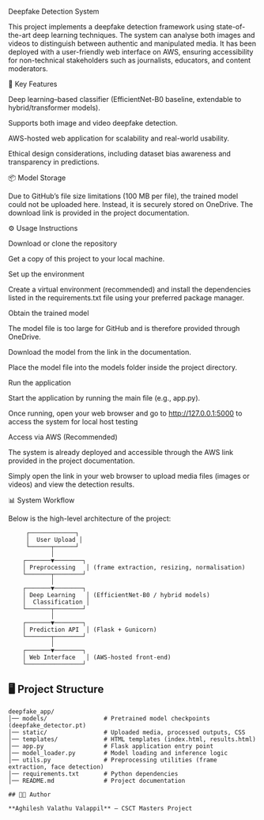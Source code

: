 Deepfake Detection System

This project implements a deepfake detection framework using state-of-the-art deep learning techniques. The system can analyse both images and videos to distinguish between authentic and manipulated media. It has been deployed with a user-friendly web interface on AWS, ensuring accessibility for non-technical stakeholders such as journalists, educators, and content moderators.

🔑 Key Features

Deep learning–based classifier (EfficientNet-B0 baseline, extendable to hybrid/transformer models).

Supports both image and video deepfake detection.

AWS-hosted web application for scalability and real-world usability.

Ethical design considerations, including dataset bias awareness and transparency in predictions.

📦 Model Storage

Due to GitHub’s file size limitations (100 MB per file), the trained model could not be uploaded here.
Instead, it is securely stored on OneDrive. The download link is provided in the project documentation.

⚙️ Usage Instructions

Download or clone the repository

Get a copy of this project to your local machine.

Set up the environment

Create a virtual environment (recommended) and install the dependencies listed in the requirements.txt file using your preferred package manager.

Obtain the trained model

The model file is too large for GitHub and is therefore provided through OneDrive.

Download the model from the link in the documentation.

Place the model file into the models folder inside the project directory.

Run the application

Start the application by running the main file (e.g., app.py).

Once running, open your web browser and go to http://127.0.0.1:5000 to access the system for local host testing 

Access via AWS (Recommended)

The system is already deployed and accessible through the AWS link provided in the project documentation.

Simply open the link in your web browser to upload media files (images or videos) and view the detection results.

📊 System Workflow

Below is the high-level architecture of the project:

         ┌─────────────┐
         │  User Upload │
         └──────┬──────┘
                │
        ┌───────▼────────┐
        │ Preprocessing   │ (frame extraction, resizing, normalisation)
        └───────┬────────┘
                │
        ┌───────▼────────┐
        │ Deep Learning   │ (EfficientNet-B0 / hybrid models)
        │  Classification │
        └───────┬────────┘
                │
        ┌───────▼────────┐
        │ Prediction API  │ (Flask + Gunicorn)
        └───────┬────────┘
                │
        ┌───────▼────────┐
        │ Web Interface   │ (AWS-hosted front-end)
        └────────────────┘


## 🖥️ Project Structure

```plaintext
deepfake_app/
│── models/                # Pretrained model checkpoints (deepfake_detector.pt)
│── static/                # Uploaded media, processed outputs, CSS
│── templates/             # HTML templates (index.html, results.html)
│── app.py                 # Flask application entry point
│── model_loader.py        # Model loading and inference logic
│── utils.py               # Preprocessing utilities (frame extraction, face detection)
│── requirements.txt       # Python dependencies
│── README.md              # Project documentation

## 👨‍💻 Author

**Aghilesh Valathu Valappil** – CSCT Masters Project  
